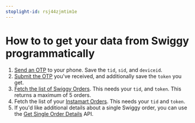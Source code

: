 ```yaml
---
stoplight-id: rsj44zjmtim1e
---
```


# How to to get your data from Swiggy programmatically

1. [Send an OTP](reference/profile.yaml/paths/~1v3~1app~1sms_otp) to your phone. Save the `tid`, `sid`, and `deviceid`.
2. [Submit the OTP](reference/profile.yaml/paths/~1v3~1app~1login~1verify) you've received, and additionally save the `token` you get.
3. [Fetch the list of Swiggy Orders](reference/disc.yaml/paths/~1account~1orders). This needs your `tid`, and `token`. This returns a maximum of 5 orders.
4. Fetch the list of your [Instamart Orders](reference/instamart.yaml/paths/~1order~1history). This needs your `tid` and `token`.
5. If you'd like additional details about a single Swiggy order, you can use the [Get Single Order Details](reference/app.yaml/paths/~1order~1getSingleOrder) API.
